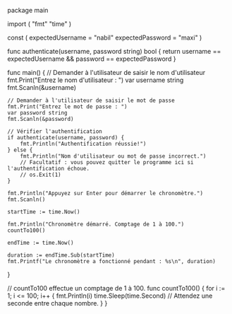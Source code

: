 package main

import (
	"fmt"
	"time"
)

const (
	expectedUsername = "nabil"
	expectedPassword = "maxi"
)

func authenticate(username, password string) bool {
	return username == expectedUsername && password == expectedPassword
}

func main() {
	// Demander à l'utilisateur de saisir le nom d'utilisateur
	fmt.Print("Entrez le nom d'utilisateur : ")
	var username string
	fmt.Scanln(&username)

	// Demander à l'utilisateur de saisir le mot de passe
	fmt.Print("Entrez le mot de passe : ")
	var password string
	fmt.Scanln(&password)

	// Vérifier l'authentification
	if authenticate(username, password) {
		fmt.Println("Authentification réussie!")
	} else {
		fmt.Println("Nom d'utilisateur ou mot de passe incorrect.")
		// Facultatif : vous pouvez quitter le programme ici si l'authentification échoue.
		// os.Exit(1)
	}

	fmt.Println("Appuyez sur Enter pour démarrer le chronomètre.")
	fmt.Scanln()

	startTime := time.Now()

	fmt.Println("Chronomètre démarré. Comptage de 1 à 100.")
	countTo100()

	endTime := time.Now()

	duration := endTime.Sub(startTime)
	fmt.Printf("Le chronomètre a fonctionné pendant : %s\n", duration)
}

// countTo100 effectue un comptage de 1 à 100.
func countTo100() {
	for i := 1; i <= 100; i++ {
		fmt.Println(i)
		time.Sleep(time.Second) // Attendez une seconde entre chaque nombre.
	}
}
